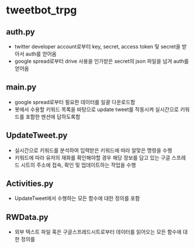 # tweetbot_trpg

## auth.py
* twitter developer account로부터 key, secret, access token 및 secret을 받아서 auth를 얻어옴
* google spread로부터 drive 사용을 인가받은 secret의 json 파일을 넘겨 auth를 얻어옴

## main.py
* google spread로부터 필요한 데이터를 일괄 다운로드함
* 봇에서 수용할 키워드 목록을 바탕으로 update tweet를 작동시켜 실시간으로 키워드를 포함한 멘션에 답하도록함

## UpdateTweet.py
* 실시간으로 키워드를 분석하여 입력받은 키워드에 따라 알맞은 명령을 수행
* 키워드에 따라 유저의 재화를 확인해야할 경우 해당 정보를 담고 있는 구글 스프레드 시트의 주소에 접속, 확인 및 업데이트하는 작업을 수행

## Activities.py
* UpdateTweet에서 수행하는 모든 함수에 대한 정의를 포함

## RWData.py
* 외부 텍스트 파일 혹은 구글스프레드시트로부터 데이터를 읽어오는 모든 함수에 대한 정의를 
